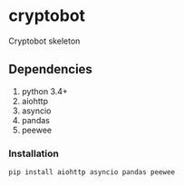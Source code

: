 # cryptobot
Cryptobot skeleton

## Dependencies
1. python 3.4+
2. aiohttp
3. asyncio
4. pandas
5. peewee

### Installation
```
pip install aiohttp asyncio pandas peewee
```
